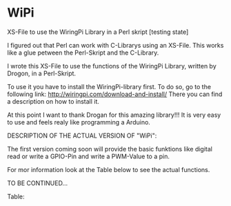 # WiPi
XS-File to use the WiringPi Library in a Perl skript [testing state]

I figured out that Perl can work with C-Librarys using an XS-File.
This works like a glue petween the Perl-Skript and the C-Library. 

I wrote this XS-File to use the functions of the WiringPi Library, written by Drogon, in a Perl-Skript. 

To use it you have to install the WiringPi-library first. 
To do so, go to the following link: 
http://wiringpi.com/download-and-install/
There you can find a description on how to install it. 

At this point I want to thank Drogan for this amazing library!!!
It is very easy to use and feels realy like programming a Arduino. 



DESCRIPTION OF THE ACTUAL VERSION OF "WiPi":

The first version coming soon will provide the basic funktions like
digital read or write a GPIO-Pin and write a PWM-Value to a pin. 

For mor information look at the Table below to see the actual functions. 



TO BE CONTINUED...

Table:
